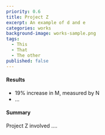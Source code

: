 ```yaml
---
priority: 0.6
title: Project Z
excerpt: An example of d and e
categories: works
background-image: works-sample.png
tags:
  - This
  - That
  - The other
published: false
---
```


#### Results

- 19% increase in M, measured by N
- ...

#### Summary

Project Z involved ....
